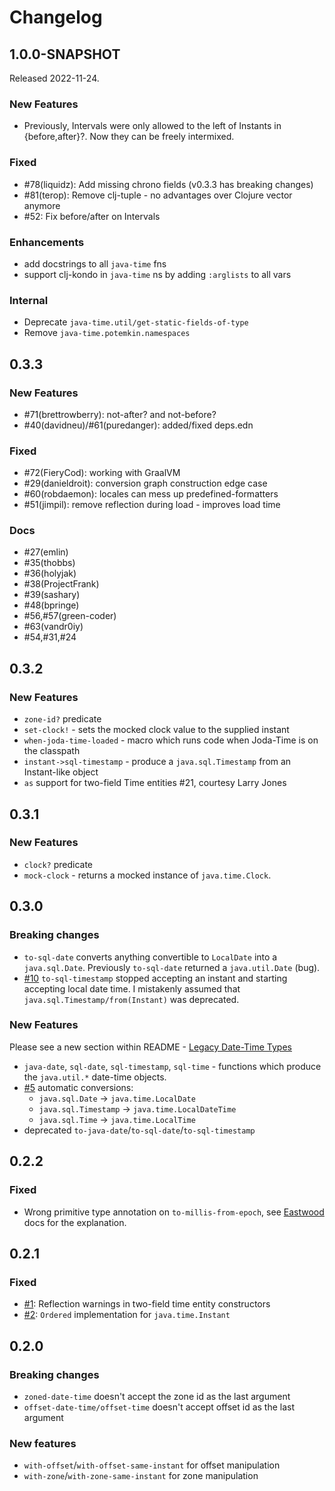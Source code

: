 # Changelog

## 1.0.0-SNAPSHOT

Released 2022-11-24.

### New Features

* Previously, Intervals were only allowed to the left of Instants in {before,after}?. Now they can be freely intermixed.

### Fixed

* #78(liquidz): Add missing chrono fields (v0.3.3 has breaking changes)
* #81(terop): Remove clj-tuple - no advantages over Clojure vector anymore
* #52: Fix before/after on Intervals

### Enhancements
* add docstrings to all `java-time` fns
* support clj-kondo in `java-time` ns by adding `:arglists` to all vars

### Internal
* Deprecate `java-time.util/get-static-fields-of-type`
* Remove `java-time.potemkin.namespaces`

## 0.3.3

### New Features

* #71(brettrowberry): not-after? and not-before?
* #40(davidneu)/#61(puredanger): added/fixed deps.edn

### Fixed

* #72(FieryCod): working with GraalVM
* #29(danieldroit): conversion graph construction edge case
* #60(robdaemon): locales can mess up predefined-formatters
* #51(jimpil): remove reflection during load - improves load time

### Docs

* #27(emlin)
* #35(thobbs)
* #36(holyjak)
* #38(ProjectFrank)
* #39(sashary)
* #48(bpringe)
* #56,#57(green-coder)
* #63(vandr0iy)
* #54,#31,#24

## 0.3.2

### New Features

* `zone-id?` predicate
* `set-clock!` - sets the mocked clock value to the supplied instant
* `when-joda-time-loaded` - macro which runs code when Joda-Time is on the classpath
* `instant->sql-timestamp` - produce a `java.sql.Timestamp` from an Instant-like object
* `as` support for two-field Time entities #21, courtesy Larry Jones

## 0.3.1

### New Features

* `clock?` predicate
* `mock-clock` - returns a mocked instance of `java.time.Clock`.

## 0.3.0

### Breaking changes

* `to-sql-date` converts anything convertible to `LocalDate` into a `java.sql.Date`.
  Previously `to-sql-date` returned a `java.util.Date` (bug).
* [#10](https://github.com/dm3/clojure.java-time/issues/10) `to-sql-timestamp`
  stopped accepting an instant and starting accepting local date time. I
  mistakenly assumed that `java.sql.Timestamp/from(Instant)` was deprecated.

### New Features

Please see a new section within README - [Legacy Date-Time
Types](https://github.com/dm3/clojure.java-time#legacy-date-time-types)

* `java-date`, `sql-date`, `sql-timestamp`, `sql-time` - functions which
  produce the `java.util.*` date-time objects.
* [#5](https://github.com/dm3/clojure.java-time/issues/5) automatic conversions:
    - `java.sql.Date` -> `java.time.LocalDate`
    - `java.sql.Timestamp` -> `java.time.LocalDateTime`
    - `java.sql.Time` -> `java.time.LocalTime`
* deprecated `to-java-date`/`to-sql-date`/`to-sql-timestamp`

## 0.2.2

### Fixed

* Wrong primitive type annotation on `to-millis-from-epoch`, see
  [Eastwood](https://github.com/jonase/eastwood/blob/master/doc/README-warn-about-bad-tags.txt)
  docs for the explanation.

## 0.2.1

### Fixed

* [#1](https://github.com/dm3/clojure.java-time/issues/1): Reflection warnings in two-field time entity constructors
* [#2](https://github.com/dm3/clojure.java-time/issues/2): `Ordered` implementation for `java.time.Instant`

## 0.2.0

### Breaking changes

* `zoned-date-time` doesn't accept the zone id as the last argument
* `offset-date-time/offset-time` doesn't accept offset id as the last argument

### New features

* `with-offset`/`with-offset-same-instant` for offset manipulation
* `with-zone`/`with-zone-same-instant` for zone manipulation
